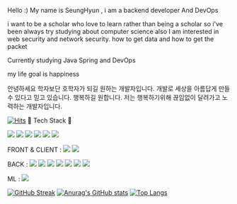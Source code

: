 Hello :) My name is SeungHyun , i am a backend developer And DevOps


i want to be a scholar who love to learn rather than being a scholar
so i've been always try studying about computer science
also I am interested in web security and network security.
how to get data and how to get the packet 

Currently studying Java Spring and DevOps

my life goal is happiness

안녕하세요 학자보단 호학자가 되길 원하는 개발자입니다.
개발로 세상을 아름답게 만들수 있다고 믿고 있습니다.
행복하길 원합니다.
저는 행복하기위해 끊임없이 달려가고 노력하는 개발자입니다.

[![Hits](https://hits.seeyoufarm.com/api/count/incr/badge.svg?url=https%3A%2F%2Fgithub.com%2Fgjbae1212%2Fhit-counter)](https://hits.seeyoufarm.com)
        🧸 Tech Stack 🧸


<img src="https://img.shields.io/badge/cisco-3766AB?style=flat-square&logo=cisco&logoColor=white"/></a>
<img src="https://img.shields.io/badge/Go-FDFDFD?style=flat-square&logo=go&logoColor=blue"/></a>
<img src="https://img.shields.io/badge/Python-3766AB?style=flat-square&logo=Python&logoColor=white"/></a>
<img src="https://img.shields.io/badge/Java-F6F2F0?style=flat-square&logo=Java&logoColor=red"/></a>
<img src="https://img.shields.io/badge/Javascript-e6d010?style=flat-square&logo=JavaScript&logoColor=white"/></a>
<img src="https://img.shields.io/badge/Typescript-e6d010?style=flat-square&logo=TypeScript&logoColor=white"/></a>


FRONT & CLIENT :
<img src="https://img.shields.io/badge/React-white?style=flat-square&logo=React&logoColor=3766AB"/>
<img src="https://img.shields.io/badge/Android-207C4F?style=flat-square&logo=Android&logoColor=white"/>


BACK :
<img src="https://img.shields.io/badge/Django-black?style=flat-square&logo=Django&logoColor=207C4F"/></a>
<img src="https://img.shields.io/badge/FastAPI-black?style=flat-square&logo=FastAPI&logoColor=207C4F"/></a>
<img src="https://img.shields.io/badge/Node-white?style=flat-square&logo=Node.js&logoColor=20DD80"/></a>
<img src="https://img.shields.io/badge/Express-white?style=flat-square&logo=Express&logoColor=20DD80"/></a>
<img src="https://img.shields.io/badge/Nestjs-white?style=flat-square&logo=Nestjs&logoColor=3766AB"/>
<img src="https://img.shields.io/badge/Graphql-white?style=flat-square&logo=Graphql&logoColor=FFC0CB"/>
<img src="https://img.shields.io/badge/Spring-white?style=flat-square&logo=Spring&logoColor=green"/>

ML : 
<img src="https://img.shields.io/badge/Pytorch-white?style=flat-square&logo=Pytorch"/>


[![GitHub Streak](http://github-readme-streak-stats.herokuapp.com?user=smilejakdu&theme=dark&date_format=M%20j%5B%2C%20Y%5D)](https://git.io/streak-stats)
[![Anurag's GitHub stats](https://github-readme-stats.vercel.app/api?username=smilejakdu)](https://github.com/anuraghazra/github-readme-stats)
[![Top Langs](https://github-readme-stats.vercel.app/api/top-langs/?username=smilejakdu&layout=compact)](https://github.com/anuraghazra/github-readme-stats)
